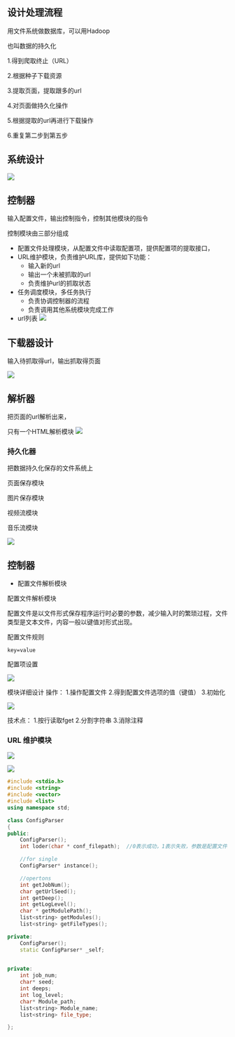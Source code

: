 ## 设计处理流程

用文件系统做数据库，可以用Hadoop

也叫数据的持久化



1.得到爬取终止（URL）

2.根据种子下载资源

3.提取页面，提取跟多的url

4.对页面做持久化操作

5.根据提取的url再进行下载操作

6.重复第二步到第五步

## 系统设计

![](./img/系统结果图.png)

## 控制器

输入配置文件，输出控制指令，控制其他模块的指令

控制模块由三部分组成

- 配置文件处理模块，从配置文件中读取配置项，提供配置项的提取接口，
- URL维护模块，负责维护URL库，提供如下功能：
  - 输入新的url
  - 输出一个未被抓取的url
  - 负责维护url的抓取状态
- 任务调度模块，多任务执行
  - 负责协调控制器的流程
  - 负责调用其他系统模块完成工作
- url列表
![](./img/系统结果图01.png)

## 下载器设计

输入待抓取得url，输出抓取得页面

![](./img/系统结果图02.png)

## 解析器

把页面的url解析出来，

只有一个HTML解析模块
![](./img/系统结果图04.png)

### 持久化器

把数据持久化保存的文件系统上

页面保存模块

图片保存模块

视频流模块

音乐流模块

![](./img/系统结果图03.png)


## 控制器

- 配置文件解析模块

配置文件解析模块

配置文件是以文件形式保存程序运行时必要的参数，减少输入时的繁琐过程，文件类型是文本文件，内容一般以键值对形式出现。

配置文件规则

`key=value`

配置项设置

![](./img/系统结果图05.png)

模块详细设计
操作：
1.操作配置文件
2.得到配置文件选项的值（键值）
3.初始化

![](./img/系统结果图06.png)

技术点：
1.按行读取fget
2.分割字符串
3.消除注释

### URL 维护模块

![](./img/系统结果图07.png)

![](./img/系统结果图08.png)


```cpp
#include <stdio.h>
#include <string>
#include <vector>
#include <list>
using namespace std;

class ConfigParser
{
public:
	ConfigParser();
	int loder(char * conf_filepath);  //0表示成功，1表示失败，参数是配置文件的路径

	//for single
	ConfigParser* instance();

	//opertons
	int getJobNum();
	char getUrlSeed();
	int getDeep();
	int getLogLevel();
	char * getModulePath();
	list<string> getModules();
	list<string> getFileTypes();

private:
	ConfigParser();
	static ConfigParser* _self;
	

private:
	int job_num;
	char* seed;
	int deeps;
	int log_level;
	char* Module_path;
	list<string> Module_name;
	list<string> file_type;

};
```

